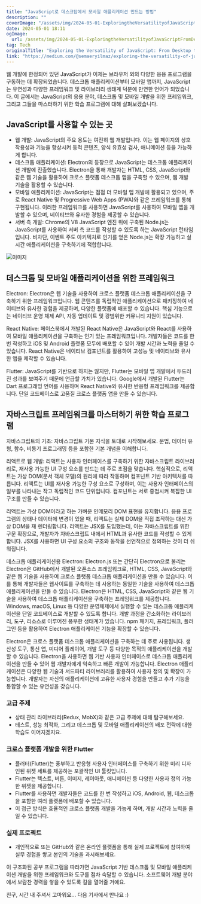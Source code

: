 ```yaml
---
title: "JavaScript로 데스크탑에서 모바일 애플리케이션 만드는 방법"
description: ""
coverImage: "/assets/img/2024-05-01-ExploringtheVersatilityofJavaScriptFromDesktoptoMobileApplications_0.png"
date: 2024-05-01 18:11
ogImage: 
  url: /assets/img/2024-05-01-ExploringtheVersatilityofJavaScriptFromDesktoptoMobileApplications_0.png
tag: Tech
originalTitle: "Exploring the Versatility of JavaScript: From Desktop to Mobile Applications"
link: "https://medium.com/@semaeryilmaz/exploring-the-versatility-of-javascript-from-desktop-to-mobile-applications-04d925e53039"
---
```



웹 개발에 한정되어 있던 JavaScript가 이제는 브라우저 외의 다양한 응용 프로그램을 구동하는 데 확장되었습니다. 데스크톱 애플리케이션부터 모바일 앱까지, JavaScript는 유연성과 다양한 프레임워크 및 라이브러리 생태계 덕분에 만연한 언어가 되었습니다. 이 글에서는 JavaScript의 응용 분야, 데스크톱 및 모바일 개발을 위한 프레임워크, 그리고 그들을 마스터하기 위한 학습 프로그램에 대해 살펴보겠습니다.

## JavaScript를 사용할 수 있는 곳

- 웹 개발: JavaScript의 주요 용도는 여전히 웹 개발입니다. 이는 웹 페이지의 상호 작용성과 기능을 향상시켜 동적 콘텐츠, 양식 유효성 검사, 애니메이션 등을 가능하게 합니다.
- 데스크톱 애플리케이션: Electron의 등장으로 JavaScript는 데스크톱 애플리케이션 개발에 진출했습니다. Electron을 통해 개발자는 HTML, CSS, JavaScript와 같은 웹 기술을 활용하여 크로스 플랫폼 데스크톱 앱을 구축할 수 있으며, 웹 개발 기술을 활용할 수 있습니다.
- 모바일 애플리케이션: JavaScript는 점점 더 모바일 앱 개발에 활용되고 있으며, 주로 React Native 및 Progressive Web Apps (PWA)와 같은 프레임워크를 통해 구현됩니다. 이러한 프레임워크를 사용하면 JavaScript를 사용하여 모바일 앱을 개발할 수 있으며, 네이티브와 유사한 경험을 제공할 수 있습니다.
- 서버 측 개발: Chrome의 V8 JavaScript 엔진 위에 구축된 Node.js는 JavaScript를 사용하여 서버 측 코드를 작성할 수 있도록 하는 JavaScript 런타임입니다. 비차단, 이벤트 주도 아키텍처로 인기를 얻은 Node.js는 확장 가능하고 실시간 애플리케이션을 구축하기에 적합합니다.

![이미지](/assets/img/2024-05-01-ExploringtheVersatilityofJavaScriptFromDesktoptoMobileApplications_0.png)

<div class="content-ad"></div>

## 데스크톱 및 모바일 애플리케이션을 위한 프레임워크

Electron: Electron은 웹 기술을 사용하여 크로스 플랫폼 데스크톱 애플리케이션을 구축하기 위한 프레임워크입니다. 웹 콘텐츠를 독립적인 애플리케이션으로 패키징하여 네이티브와 유사한 경험을 제공하며, 다양한 플랫폼에 배포할 수 있습니다. 핵심 기능으로는 네이티브 운영 체제 API, 자동 업데이트 및 광범위한 커뮤니티 지원이 있습니다.

React Native: 페이스북에서 개발된 React Native은 JavaScript와 React를 사용하여 모바일 애플리케이션을 구축하는 인기 있는 프레임워크입니다. 개발자들은 코드를 한 번 작성하고 iOS 및 Android 플랫폼 모두에 배포할 수 있어 개발 시간과 노력을 줄일 수 있습니다. React Native은 네이티브 컴포넌트를 활용하여 고성능 및 네이티브와 유사한 앱을 제작할 수 있습니다.

Flutter: JavaScript를 기반으로 하지는 않지만, Flutter는 모바일 앱 개발에서 두드러진 성과를 보여주기 때문에 언급할 가치가 있습니다. Google에서 개발된 Flutter는 Dart 프로그래밍 언어를 사용하며 React Native와 유사한 반응형 프레임워크를 제공합니다. 단일 코드베이스로 고품질 크로스 플랫폼 앱을 만들 수 있습니다.

<div class="content-ad"></div>

## 자바스크립트 프레임워크를 마스터하기 위한 학습 프로그램

자바스크립트의 기초: 자바스크립트 기본 지식을 토대로 시작해보세요. 문법, 데이터 유형, 함수, 비동기 프로그래밍 등을 포함한 기본 개념을 이해합니다.

리액트로 웹 개발: 리액트는 사용자 인터페이스를 구축하기 위한 자바스크립트 라이브러리로, 재사용 가능한 UI 구성 요소를 만드는 데 주로 초점을 맞춥니다. 핵심적으로, 리액트는 가상 DOM(문서 객체 모델)의 원리에 따라 작동하며 컴포넌트 기반 아키텍처를 따릅니다. 리액트는 UI를 재사용 가능한 구성 요소로 구성하며, 이는 사용자 인터페이스의 일부를 나타내는 작고 독립적인 코드 단위입니다. 컴포넌트는 서로 중첩시켜 복잡한 UI 구조를 만들 수 있습니다.

리액트는 가상 DOM이라고 하는 가벼운 인메모리 DOM 표현을 유지합니다. 응용 프로그램의 상태나 데이터에 변경이 있을 때, 리액트는 실제 DOM을 직접 조작하는 대신 가상 DOM을 재 렌더링합니다. 리액트는 JSX를 도입했는데, 이는 자바스크립트를 위한 구문 확장으로, 개발자가 자바스크립트 내에서 HTML과 유사한 코드를 작성할 수 있게 합니다. JSX를 사용하면 UI 구성 요소의 구조와 동작을 선언적으로 정의하는 것이 더 쉬워집니다.

<div class="content-ad"></div>

데스크톱 애플리케이션용 Electron: Electron.js 또는 간단히 Electron으로 불리는 Electron은 GitHub에서 개발된 오픈소스 프레임워크로, HTML, CSS, JavaScript와 같은 웹 기술을 사용하여 크로스 플랫폼 데스크톱 애플리케이션을 만들 수 있습니다. 이를 통해 개발자들은 웹사이트를 구축하는 데 사용하는 동일한 기술을 사용하여 데스크톱 애플리케이션을 만들 수 있습니다. Electron은 HTML, CSS, JavaScript와 같은 웹 기술을 사용하여 데스크톱 애플리케이션을 구축하는 프레임워크를 제공합니다. Windows, macOS, Linux 등 다양한 운영체제에서 실행할 수 있는 데스크톱 애플리케이션을 단일 코드베이스로 개발할 수 있도록 합니다. 개발 과정을 간소화하는 라이브러리, 도구, 리소스로 이루어진 풍부한 생태계가 있습니다. npm 패키지, 프레임워크, 플러그인 등을 활용하여 Electron 애플리케이션 기능을 확장할 수 있습니다.

Electron은 크로스 플랫폼 데스크톱 애플리케이션을 구축하는 데 주로 사용됩니다. 생산성 도구, 통신 앱, 미디어 플레이어, 개발 도구 등 다양한 목적의 애플리케이션을 개발할 수 있습니다. Electron을 사용하면 웹 기반 사용자 인터페이스로 데스크톱 애플리케이션을 만들 수 있어 웹 개발자에게 익숙하고 빠른 개발이 가능합니다. Electron 애플리케이션은 다양한 웹 기술과 서드파티 라이브러리를 활용하여 사용자 정의 및 확장이 가능합니다. 개발자는 자신의 애플리케이션에 고유한 사용자 경험을 만들고 추가 기능을 통합할 수 있는 유연성을 갖습니다.

<div class="content-ad"></div>

### 고급 주제
- 상태 관리 라이브러리(Redux, MobX)와 같은 고급 주제에 대해 탐구해보세요. 
- 테스트, 성능 최적화, 그리고 데스크톱 및 모바일 애플리케이션의 배포 전략에 대한 학습도 이어지겠지요.

### 크로스 플랫폼 개발을 위한 Flutter
- 플러터(Flutter)는 풍부하고 반응형 사용자 인터페이스를 구축하기 위한 미리 디자인된 위젯 세트를 제공하는 포괄적인 UI 툴킷입니다.
- Flutter는 텍스트, 버튼, 이미지, 레이아웃, 애니메이션 등 다양한 사용자 정의 가능한 위젯을 제공합니다.
- Flutter를 사용하면 개발자들은 코드를 한 번 작성하고 iOS, Android, 웹, 데스크톱을 포함한 여러 플랫폼에 배포할 수 있습니다.
- 이 접근 방식은 효율적인 크로스 플랫폼 개발을 가능케 하며, 개발 시간과 노력을 줄일 수 있습니다.

### 실제 프로젝트
- 개인적으로 또는 GitHub와 같은 온라인 플랫폼을 통해 실제 프로젝트에 참여하여 실무 경험을 쌓고 본인의 기술을 과시해보세요.

<div class="content-ad"></div>

이 구조화된 공부 프로그램을 따라가면 JavaScript 기반 데스크톱 및 모바일 애플리케이션 개발을 위한 프레임워크와 도구를 점차 숙달할 수 있습니다. 소프트웨어 개발 분야에서 보람찬 경력을 쌓을 수 있도록 길을 열어줄 거에요.

친구, 시간 내 주셔서 고마워요... 다음 기사에서 만나요 :)